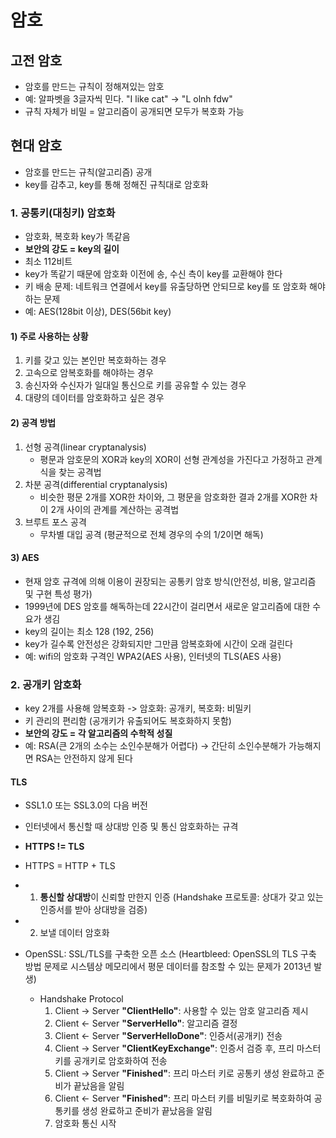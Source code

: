 # 암호

## 고전 암호
- 암호를 만드는 규칙이 정해져있는 암호
- 예: 알파벳을 3글자씩 민다. "I like cat" -> "L olnh fdw"
- 규칙 자체가 비밀 = 알고리즘이 공개되면 모두가 복호화 가능

## 현대 암호
- 암호를 만드는 규칙(알고리즘) 공개
- key를 감추고, key를 통해 정해진 규칙대로 암호화

### 1. 공통키(대칭키) 암호화
- 암호화, 복호화 key가 똑같음
- **보안의 강도 = key의 길이**
- 최소 112비트
- key가 똑같기 때문에 암호화 이전에 송, 수신 측이 key를 교환해야 한다
- 키 배송 문제: 네트워크 연결에서 key를 유출당하면 안되므로 key를 또 암호화 해야 하는 문제
- 예: AES(128bit 이상), DES(56bit key)

#### 1) 주로 사용하는 상황
1. 키를 갖고 있는 본인만 복호화하는 경우
2. 고속으로 암복호화를 해야하는 경우
3. 송신자와 수신자가 일대일 통신으로 키를 공유할 수 있는 경우
4. 대량의 데이터를 암호화하고 싶은 경우

#### 2) 공격 방법
1. 선형 공격(linear cryptanalysis)
	- 평문과 암호문의 XOR과 key의 XOR이 선형 관계성을 가진다고 가정하고 관계식을 찾는 공격법
2. 차분 공격(differential cryptanalysis)
	- 비슷한 평문 2개를 XOR한 차이와, 그 평문을 암호화한 결과 2개를 XOR한 차이 2개 사이의 관계를 계산하는 공격법
3. 브루트 포스 공격
	- 무차별 대입 공격 (평균적으로 전체 경우의 수의 1/2이면 해독)

#### 3) AES
- 현재 암호 규격에 의해 이용이 권장되는 공통키 암호 방식(안전성, 비용, 알고리즘 및 구현 특성 평가)
- 1999년에 DES 암호를 해독하는데 22시간이 걸리면서 새로운 알고리즘에 대한 수요가 생김
- key의 길이는 최소 128 (192, 256)
- key가 길수록 안전성은 강화되지만 그만큼 암복호화에 시간이 오래 걸린다
- 예: wifi의 암호화 구격인 WPA2(AES 사용), 인터넷의 TLS(AES 사용)

### 2. 공개키 암호화
- key 2개를 사용해 암복호화 -> 암호화: 공개키, 복호화: 비밀키
- 키 관리의 편리함 (공개키가 유출되어도 복호화하지 못함)
- **보안의 강도 = 각 알고리즘의 수학적 성질**
- 예: RSA(큰 2개의 소수는 소인수분해가 어렵다) -> 간단히 소인수분해가 가능해지면 RSA는 안전하지 않게 된다


#### TLS
- SSL1.0 또는 SSL3.0의 다음 버전
- 인터넷에서 통신할 때 상대방 인증 및 통신 암호화하는 규격
- **HTTPS != TLS**
- HTTPS = HTTP + TLS
- 1. **통신할 상대방**이 신뢰할 만한지 인증 (Handshake 프로토콜: 상대가 갖고 있는 인증서를 받아 상대방을 검증)
- 2. 보낼 데이터 암호화
- OpenSSL: SSL/TLS를 구축한 오픈 소스 (Heartbleed: OpenSSL의 TLS 구축 방법 문제로 시스템상 메모리에서 평문 데이터를 참조할 수 있는 문제가 2013년 발생)
	
	- Handshake Protocol
		1. Client -> Server **"ClientHello"**: 사용할 수 있는 암호 알고리즘 제시
		2. Client <- Server **"ServerHello"**: 알고리즘 결정
		3. Client <- Server **"ServerHelloDone"**: 인증서(공개키) 전송
		4. Client -> Server **"ClientKeyExchange"**: 인증서 검증 후, 프리 마스터 키를 공개키로 암호화하여 전송
		5. Client -> Server **"Finished"**: 프리 마스터 키로 공통키 생성 완료하고 준비가 끝났음을 알림
		6. Client <- Server **"Finished"**: 프리 마스터 키를 비밀키로 복호화하여 공통키를 생성 완료하고 준비가 끝났음을 알림
		7. 암호화 통신 시작
